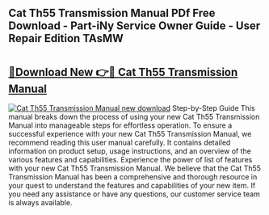 ## Cat Th55 Transmission Manual PDf Free Download - Part-iNy Service Owner Guide - User Repair Edition TAsMW

# <h2><a href="http://bc24543.oget.top/?id=Cat+Th55+Transmission+Manual">🔗Download New 👉🔴 Cat Th55 Transmission Manual</a></h2>

[![Cat Th55 Transmission Manual new download](https://i.imgur.com/5g1atiW.png)](http://bc24543.oget.top/?id=Cat+Th55+Transmission+Manual)
Step-by-Step Guide This manual breaks down the process of using your new Cat Th55 Transmission Manual into manageable steps for effortless operation. To ensure a successful experience with your new Cat Th55 Transmission Manual, we recommend reading this user manual carefully. It contains detailed information on product setup, usage instructions, and an overview of the various features and capabilities. Experience the power of list of features with your new Cat Th55 Transmission Manual. We believe that the Cat Th55 Transmission Manual has been a comprehensive and thorough resource in your quest to understand the features and capabilities of your new item. If you need any assistance or have any questions, our customer service team is always available.
